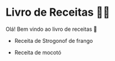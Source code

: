 # Livro de Receitas :man_cook:

Olá! Bem vindo ao livro de receitas :clap:

- Receita de Strogonof de frango

- Receita de mocotó
